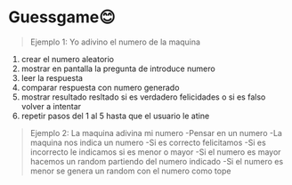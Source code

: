 # Guessgame😊
>Ejemplo 1: Yo adivino el numero de la maquina
1. crear el numero aleatorio
1. mostrar en pantalla la pregunta de introduce numero
1. leer la respuesta
1. comparar respuesta con numero generado
1. mostrar resultado resltado si es verdadero felicidades o si es falso volver a intentar
1. repetir pasos del 1 al 5 hasta que el usuario le atine

>Ejemplo 2: La maquina adivina mi numero
-Pensar en un numero
-La maquina nos indica un numero
-Si es correcto felicitamos
-Si es incorrecto le indicamos si es menor o mayor
-Si el numero es mayor hacemos un random partiendo del numero indicado
-Si el numero es menor se genera un random con el numero como tope